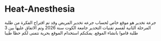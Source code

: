 # Heat-Anesthesia
جرعة تخدير هو موقع خاص لحساب جرعه تخدير المريض وقد تم اقتراح الفكرة من طلبة المرحلة الثانية لقسم تقنيات التخدير جامعة الكوت سنة 2026 وتم الاتفاق عليها بين 3 طلبة قاموا بانشاء الموقع. يمكنكم استخدام الموقع بحرية نتمنى لكم حظا طيبا 

